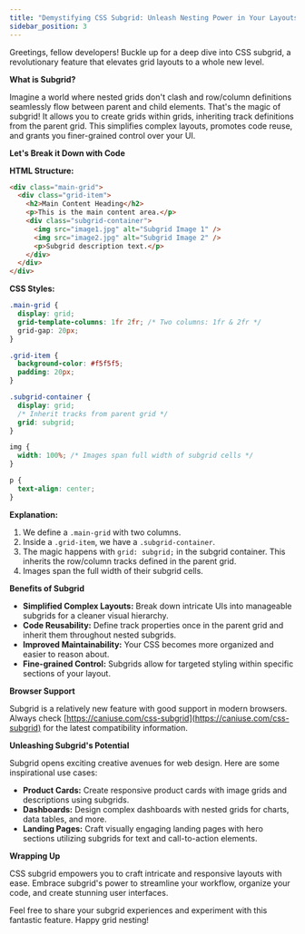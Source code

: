```yaml
---
title: "Demystifying CSS Subgrid: Unleash Nesting Power in Your Layouts"
sidebar_position: 3
---
```


Greetings, fellow developers! Buckle up for a deep dive into CSS subgrid, a revolutionary feature that elevates grid layouts to a whole new level.

**What is Subgrid?**

Imagine a world where nested grids don't clash and row/column definitions seamlessly flow between parent and child elements. That's the magic of subgrid! It allows you to create grids within grids, inheriting track definitions from the parent grid. This simplifies complex layouts, promotes code reuse, and grants you finer-grained control over your UI.

**Let's Break it Down with Code**

**HTML Structure:**

```html
<div class="main-grid">
  <div class="grid-item">
    <h2>Main Content Heading</h2>
    <p>This is the main content area.</p>
    <div class="subgrid-container">
      <img src="image1.jpg" alt="Subgrid Image 1" />
      <img src="image2.jpg" alt="Subgrid Image 2" />
      <p>Subgrid description text.</p>
    </div>
  </div>
</div>
```

**CSS Styles:**

```css
.main-grid {
  display: grid;
  grid-template-columns: 1fr 2fr; /* Two columns: 1fr & 2fr */
  grid-gap: 20px;
}

.grid-item {
  background-color: #f5f5f5;
  padding: 20px;
}

.subgrid-container {
  display: grid;
  /* Inherit tracks from parent grid */
  grid: subgrid;
}

img {
  width: 100%; /* Images span full width of subgrid cells */
}

p {
  text-align: center;
}
```

**Explanation:**

1. We define a `.main-grid` with two columns.
2. Inside a `.grid-item`, we have a `.subgrid-container`.
3. The magic happens with `grid: subgrid;` in the subgrid container. This inherits the row/column tracks defined in the parent grid.
4. Images span the full width of their subgrid cells.

**Benefits of Subgrid**

- **Simplified Complex Layouts:** Break down intricate UIs into manageable subgrids for a cleaner visual hierarchy.
- **Code Reusability:** Define track properties once in the parent grid and inherit them throughout nested subgrids.
- **Improved Maintainability:** Your CSS becomes more organized and easier to reason about.
- **Fine-grained Control:** Subgrids allow for targeted styling within specific sections of your layout.

**Browser Support**

Subgrid is a relatively new feature with good support in modern browsers. Always check [https://caniuse.com/css-subgrid](https://caniuse.com/css-subgrid) for the latest compatibility information.

**Unleashing Subgrid's Potential**

Subgrid opens exciting creative avenues for web design. Here are some inspirational use cases:

- **Product Cards:** Create responsive product cards with image grids and descriptions using subgrids.
- **Dashboards:** Design complex dashboards with nested grids for charts, data tables, and more.
- **Landing Pages:** Craft visually engaging landing pages with hero sections utilizing subgrids for text and call-to-action elements.

**Wrapping Up**

CSS subgrid empowers you to craft intricate and responsive layouts with ease. Embrace subgrid's power to streamline your workflow, organize your code, and create stunning user interfaces.

Feel free to share your subgrid experiences and experiment with this fantastic feature. Happy grid nesting!
